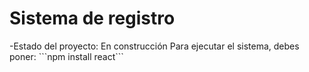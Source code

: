<H1>Sistema de registro</H1>
-Estado del proyecto: En construcción 
Para ejecutar el sistema, debes poner:
```npm install react```
